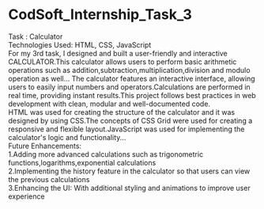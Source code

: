 # CodSoft_Internship_Task_3
Task : Calculator <br>
Technologies Used: HTML, CSS, JavaScript <br>
For my 3rd task, I designed and built a user-friendly and interactive CALCULATOR.This calculator allows users to perform basic arithmetic operations such as addition,subtraction,multiplication,division and modulo operation as well...
The calculator features an interactive interface, allowing users to easily input numbers and operators.Calculations are performed in real time, providing instant results.This project follows best practices in web development with clean, modular and well-documented code.  
HTML was used for creating the structure of the calculator and it was designed by using CSS.The concepts of CSS Grid were used for creating a responsive and flexible layout.JavaScript was used for implementing the calculator's logic and functionality...<br>
Future Enhancements:<br>  1.Adding more advanced calculations such as trigonometric functions,logarithms,exponential calculations <br>   2.Implementing the history feature in the calculator so that users can view the previous calculations <br>   3.Enhancing the UI: With additional styling and animations to improve user experience
